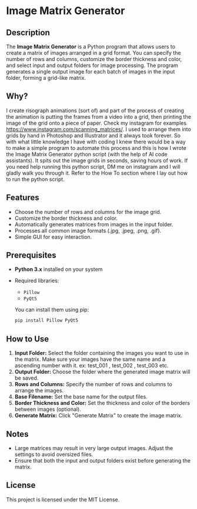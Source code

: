 # Image Matrix Generator

## Description

The **Image Matrix Generator** is a Python program that allows users to create a matrix of images arranged in a grid format. You can specify the number of rows and columns, customize the border thickness and color, and select input and output folders for image processing. The program generates a single output image for each batch of images in the input folder, forming a grid-like matrix.

## Why?

I create risograph animations (sort of) and part of the process of creating the animation is putting the frames from a video into a grid, then printing the image of the grid onto a piece of paper. Check my instagram for examples https://www.instagram.com/scanning_matrices/. I used to arrange them into grids by hand in Photoshop and Illustrator and it always took forever. So with what little knowledge I have with coding I knew there would be a way to make a simple program to automate this process and this is how I wrote the Image Matrix Generator python script (with the help of AI code assistants). It spits out the image grids in seconds, saving hours of work. If you need help running this python script, DM me on instagram and I will gladly walk you through it. Refer to the How To section where I lay out how to run the python script. 


## Features
- Choose the number of rows and columns for the image grid.
- Customize the border thickness and color.
- Automatically generates matrices from images in the input folder.
- Processes all common image formats (.jpg, .jpeg, .png, .gif).
- Simple GUI for easy interaction.

## Prerequisites

- **Python 3.x** installed on your system
- Required libraries:
  - `Pillow`
  - `PyQt5`
  
  You can install them using pip:
  ```bash
  pip install Pillow PyQt5
  ```

## How to Use

1. **Input Folder:** Select the folder containing the images you want to use in the matrix. Make sure your images have the same name and a ascending number with it. ex: test_001 , test_002 , test_003 etc.
2. **Output Folder:** Choose the folder where the generated image matrix will be saved.
3. **Rows and Columns:** Specify the number of rows and columns to arrange the images.
4. **Base Filename:** Set the base name for the output files.
5. **Border Thickness and Color:** Set the thickness and color of the borders between images (optional).
6. **Generate Matrix:** Click "Generate Matrix" to create the image matrix.

## Notes

- Large matrices may result in very large output images. Adjust the settings to avoid oversized files.
- Ensure that both the input and output folders exist before generating the matrix.

## License

This project is licensed under the MIT License.
